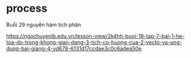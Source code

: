 # process

Buổi 29 nguyên hàm tích phân

https://ngochuyenlb.edu.vn/lesson-view/2k4hh-buoi-19-tap-7-bai-1-he-toa-do-trong-khong-gian-dang-3-tich-co-huong-cua-2-vecto-va-ung-dung-bai-giang-4-vd678-6131d17ccdae3c0c6adea50e